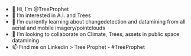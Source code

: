 - 👋 Hi, I’m @TreeProphet
- 👀 I’m interested in A.I. and Trees
- 🌱 I’m currently learning about changedetection and datamining from all aerial and mobile imagery/pointclouds
- 💞️ I’m looking to collaborate on Climate, Trees, assets in public space datamining
- 📫 Find me on Linkedin > Tree Prophet - #TreeProphet

<!---
TreeProphet/TreeProphet is a ✨ special ✨ repository because its `README.md` (this file) appears on your GitHub profile.
You can click the Preview link to take a look at your changes.
--->
